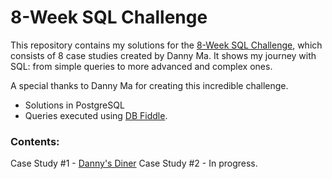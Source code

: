 # 8-Week SQL Challenge
This repository contains my solutions for the [8-Week SQL Challenge](https://8weeksqlchallenge.com/), which consists of 8 case studies created by Danny Ma.
It shows my journey with SQL: from simple queries to more advanced and complex ones.

A special thanks to Danny Ma for creating this incredible challenge.

* Solutions in PostgreSQL
* Queries executed using [DB Fiddle](https://www.db-fiddle.com/f/2rM8RAnq7h5LLDTzZiRWcd/138).

### Contents:
Case Study #1 - [Danny's Diner](https://github.com/rodrigueslara/8-week-sql-challenge/blob/main/Case%20Study%20%231%20-%20Danny's%20Diner/README.md)
Case Study #2 - In progress.
